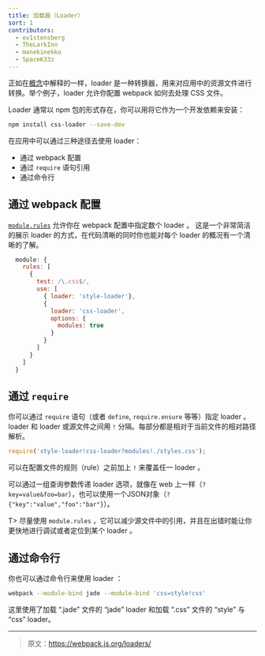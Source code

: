 ```yaml
---
title: 加载器（Loader）
sort: 1
contributors:
  - ev1stensberg
  - TheLarkInn
  - manekinekko
  - SpaceK33z
---
```


正如在[概念](/concepts/loaders)中解释的一样，loader 是一种转换器，用来对应用中的资源文件进行转换。举个例子，loader 允许你配置 webpack 如何去处理 CSS 文件。

Loader 通常以 npm 包的形式存在，你可以用将它作为一个开发依赖来安装：

```sh
npm install css-loader --save-dev
```

在应用中可以通过三种途径去使用 loader：

* 通过 webpack 配置
* 通过 `require` 语句引用
* 通过命令行

## 通过 webpack 配置

[`module.rules`](https://webpack.js.org/configuration/module/#module-rules) 允许你在 webpack 配置中指定数个 loader 。
这是一个非常简洁的展示 loader 的方式，在代码清晰的同时你也能对每个 loader 的概况有一个清晰的了解。

```js
  module: {
    rules: [
      {
        test: /\.css$/,
        use: [
          { loader: 'style-loader'},
          {
            loader: 'css-loader',
            options: {
              modules: true
            }
          }
        ]
      }
    ]
  }
```

## 通过 `require`

你可以通过 `require` 语句（或者 `define`, `require.ensure` 等等）指定 loader 。loader 和 loader 或源文件之间用 `!` 分隔。每部分都是相对于当前文件的相对路径解析。

```js
require('style-loader!css-loader?modules!./styles.css');
```
可以在配置文件的规则（rule）之前加上 `!` 来覆盖任一 loader 。

可以通过一组查询参数传递 loader 选项，就像在 web 上一样（`?key=value&foo=bar`），也可以使用一个JSON对象（`?{"key":"value","foo":"bar"}`）。

T> 尽量使用 `module.rules` ，它可以减少源文件中的引用，并且在出错时能让你更快地进行调试或者定位到某个 loader 。

## 通过命令行

你也可以通过命令行来使用 loader ：

```sh
webpack --module-bind jade --module-bind 'css=style!css'
```

这里使用了加载 “.jade” 文件的 “jade” loader 和加载 “.css” 文件的 “style” 与 “css” loader。

***

> 原文：https://webpack.js.org/loaders/